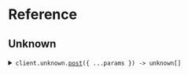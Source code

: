 # Reference
## Unknown
<details><summary><code>client.unknown.<a href="/src/api/resources/unknown/client/Client.ts">post</a>({ ...params }) -> unknown[]</code></summary>
<dl>
<dd>

#### 🔌 Usage

<dl>
<dd>

<dl>
<dd>

```typescript
await client.unknown.post({
    "key": "value"
});

```
</dd>
</dl>
</dd>
</dl>

#### ⚙️ Parameters

<dl>
<dd>

<dl>
<dd>

**request:** `unknown` 
    
</dd>
</dl>

<dl>
<dd>

**requestOptions:** `Unknown.RequestOptions` 
    
</dd>
</dl>
</dd>
</dl>


</dd>
</dl>
</details>
